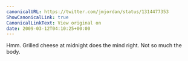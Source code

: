 ```yaml
---
canonicalURL: https://twitter.com/jmjordan/status/1314477353
ShowCanonicalLink: true
CanonicalLinkText: View original on
date: 2009-03-12T04:10:25+00:00
---
```

Hmm. Grilled cheese at midnight does the mind right. Not so much the body.